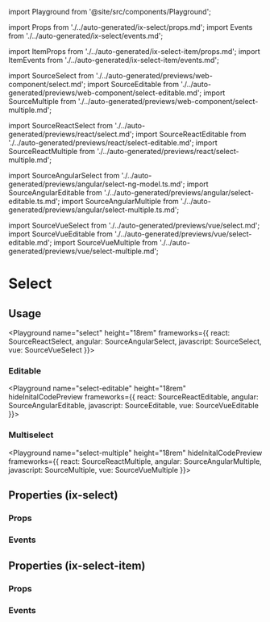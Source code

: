 import Playground from '@site/src/components/Playground';

import Props from './../auto-generated/ix-select/props.md';
import Events from './../auto-generated/ix-select/events.md';

import ItemProps from './../auto-generated/ix-select-item/props.md';
import ItemEvents from './../auto-generated/ix-select-item/events.md';

import SourceSelect from './../auto-generated/previews/web-component/select.md';
import SourceEditable from './../auto-generated/previews/web-component/select-editable.md';
import SourceMultiple from './../auto-generated/previews/web-component/select-multiple.md';

import SourceReactSelect from './../auto-generated/previews/react/select.md';
import SourceReactEditable from './../auto-generated/previews/react/select-editable.md';
import SourceReactMultiple from './../auto-generated/previews/react/select-multiple.md';

import SourceAngularSelect from './../auto-generated/previews/angular/select-ng-model.ts.md';
import SourceAngularEditable from './../auto-generated/previews/angular/select-editable.ts.md';
import SourceAngularMultiple from './../auto-generated/previews/angular/select-multiple.ts.md';

import SourceVueSelect from './../auto-generated/previews/vue/select.md';
import SourceVueEditable from './../auto-generated/previews/vue/select-editable.md';
import SourceVueMultiple from './../auto-generated/previews/vue/select-multiple.md';

# Select

## Usage

<Playground
name="select" height="18rem"
frameworks={{
  react: SourceReactSelect,
  angular: SourceAngularSelect,
  javascript: SourceSelect,
  vue: SourceVueSelect
}}></Playground>

### Editable

<Playground
name="select-editable" height="18rem"
hideInitalCodePreview
frameworks={{
  react: SourceReactEditable,
  angular: SourceAngularEditable,
  javascript: SourceEditable,
  vue: SourceVueEditable
}}></Playground>

### Multiselect

<Playground
name="select-multiple" height="18rem"
hideInitalCodePreview
frameworks={{
  react: SourceReactMultiple,
  angular: SourceAngularMultiple,
  javascript: SourceMultiple,
  vue: SourceVueMultiple
}}></Playground>

## Properties (ix-select)

### Props

<Props />

### Events

<Events />

## Properties (ix-select-item)

### Props

<ItemProps />

### Events

<ItemEvents />
